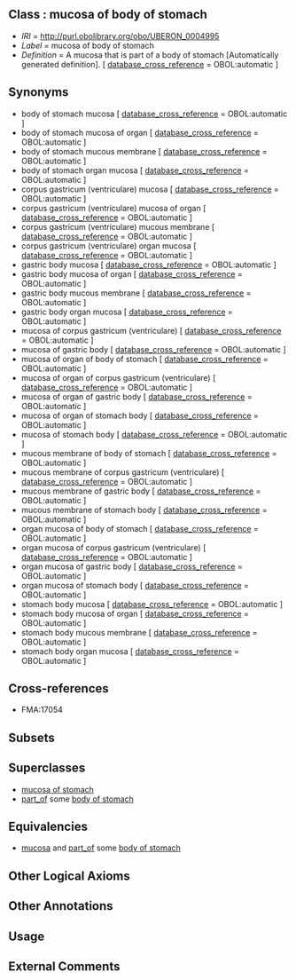 
## Class : mucosa of body of stomach

 * *IRI* = http://purl.obolibrary.org/obo/UBERON_0004995
 * *Label* = mucosa of body of stomach
 * *Definition* = A mucosa that is part of a body of stomach [Automatically generated definition]. [ [database_cross_reference](../../ef/oboInOwl#hasDbXref.md) = OBOL:automatic ]

## Synonyms

 * body of stomach mucosa [ [database_cross_reference](../../ef/oboInOwl#hasDbXref.md) = OBOL:automatic ]
 * body of stomach mucosa of organ [ [database_cross_reference](../../ef/oboInOwl#hasDbXref.md) = OBOL:automatic ]
 * body of stomach mucous membrane [ [database_cross_reference](../../ef/oboInOwl#hasDbXref.md) = OBOL:automatic ]
 * body of stomach organ mucosa [ [database_cross_reference](../../ef/oboInOwl#hasDbXref.md) = OBOL:automatic ]
 * corpus gastricum (ventriculare) mucosa [ [database_cross_reference](../../ef/oboInOwl#hasDbXref.md) = OBOL:automatic ]
 * corpus gastricum (ventriculare) mucosa of organ [ [database_cross_reference](../../ef/oboInOwl#hasDbXref.md) = OBOL:automatic ]
 * corpus gastricum (ventriculare) mucous membrane [ [database_cross_reference](../../ef/oboInOwl#hasDbXref.md) = OBOL:automatic ]
 * corpus gastricum (ventriculare) organ mucosa [ [database_cross_reference](../../ef/oboInOwl#hasDbXref.md) = OBOL:automatic ]
 * gastric body mucosa [ [database_cross_reference](../../ef/oboInOwl#hasDbXref.md) = OBOL:automatic ]
 * gastric body mucosa of organ [ [database_cross_reference](../../ef/oboInOwl#hasDbXref.md) = OBOL:automatic ]
 * gastric body mucous membrane [ [database_cross_reference](../../ef/oboInOwl#hasDbXref.md) = OBOL:automatic ]
 * gastric body organ mucosa [ [database_cross_reference](../../ef/oboInOwl#hasDbXref.md) = OBOL:automatic ]
 * mucosa of corpus gastricum (ventriculare) [ [database_cross_reference](../../ef/oboInOwl#hasDbXref.md) = OBOL:automatic ]
 * mucosa of gastric body [ [database_cross_reference](../../ef/oboInOwl#hasDbXref.md) = OBOL:automatic ]
 * mucosa of organ of body of stomach [ [database_cross_reference](../../ef/oboInOwl#hasDbXref.md) = OBOL:automatic ]
 * mucosa of organ of corpus gastricum (ventriculare) [ [database_cross_reference](../../ef/oboInOwl#hasDbXref.md) = OBOL:automatic ]
 * mucosa of organ of gastric body [ [database_cross_reference](../../ef/oboInOwl#hasDbXref.md) = OBOL:automatic ]
 * mucosa of organ of stomach body [ [database_cross_reference](../../ef/oboInOwl#hasDbXref.md) = OBOL:automatic ]
 * mucosa of stomach body [ [database_cross_reference](../../ef/oboInOwl#hasDbXref.md) = OBOL:automatic ]
 * mucous membrane of body of stomach [ [database_cross_reference](../../ef/oboInOwl#hasDbXref.md) = OBOL:automatic ]
 * mucous membrane of corpus gastricum (ventriculare) [ [database_cross_reference](../../ef/oboInOwl#hasDbXref.md) = OBOL:automatic ]
 * mucous membrane of gastric body [ [database_cross_reference](../../ef/oboInOwl#hasDbXref.md) = OBOL:automatic ]
 * mucous membrane of stomach body [ [database_cross_reference](../../ef/oboInOwl#hasDbXref.md) = OBOL:automatic ]
 * organ mucosa of body of stomach [ [database_cross_reference](../../ef/oboInOwl#hasDbXref.md) = OBOL:automatic ]
 * organ mucosa of corpus gastricum (ventriculare) [ [database_cross_reference](../../ef/oboInOwl#hasDbXref.md) = OBOL:automatic ]
 * organ mucosa of gastric body [ [database_cross_reference](../../ef/oboInOwl#hasDbXref.md) = OBOL:automatic ]
 * organ mucosa of stomach body [ [database_cross_reference](../../ef/oboInOwl#hasDbXref.md) = OBOL:automatic ]
 * stomach body mucosa [ [database_cross_reference](../../ef/oboInOwl#hasDbXref.md) = OBOL:automatic ]
 * stomach body mucosa of organ [ [database_cross_reference](../../ef/oboInOwl#hasDbXref.md) = OBOL:automatic ]
 * stomach body mucous membrane [ [database_cross_reference](../../ef/oboInOwl#hasDbXref.md) = OBOL:automatic ]
 * stomach body organ mucosa [ [database_cross_reference](../../ef/oboInOwl#hasDbXref.md) = OBOL:automatic ]

## Cross-references

 * FMA:17054

## Subsets


## Superclasses

 * [mucosa of stomach](../../UBERON/99/UBERON_0001199.md)
 * [part_of](../../BFO/50/BFO_0000050.md) some [body of stomach](../../UBERON/61/UBERON_0001161.md)

## Equivalencies

 * [mucosa](../../UBERON/44/UBERON_0000344.md) and [part_of](../../BFO/50/BFO_0000050.md) some [body of stomach](../../UBERON/61/UBERON_0001161.md)

## Other Logical Axioms


## Other Annotations


## Usage


## External Comments

